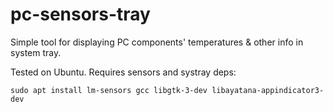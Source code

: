 # pc-sensors-tray

Simple tool for displaying PC components' temperatures & other info in system tray.

Tested on Ubuntu. Requires sensors and systray deps:

`sudo apt install lm-sensors gcc libgtk-3-dev libayatana-appindicator3-dev`
